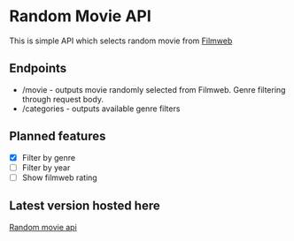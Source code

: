 # Random Movie API
This is simple API which selects random movie from [Filmweb](https://www.filmweb.pl/)

## Endpoints
- /movie - outputs movie randomly selected from Filmweb. Genre filtering through request body.
- /categories - outputs available genre filters

## Planned features
- [x] Filter by genre
- [ ] Filter by year
- [ ] Show filmweb rating

## Latest version hosted here
[Random movie api](https://random-movie-api.herokuapp.com/)